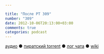 ```yaml
---

title: "После РТ 309"
number: "309"
date: 2012-10-06T20:13:00+03:00
comments: true
categories: podcast
---
```

[аудио](http://cdn.radio-t.com/rt309post.mp3) ● [пиратский torrent](http://pirates.radio-t.com/torrents/rt309post.mp3.torrent) ● [лог чата](http://chat.radio-t.com/logs/radio-t-309.html) ● [wiki](http://wiki.radio-t.com/%D0%9F%D0%BE%D1%81%D0%BB%D0%B5_%D0%A0%D0%A2_309) <audio src="http://cdn.radio-t.com/rt309post.mp3" preload="none">
